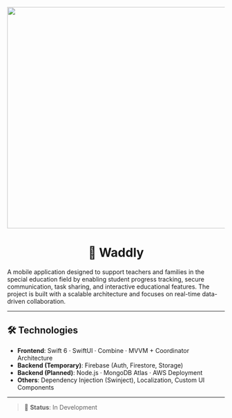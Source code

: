 <p align="center">
  <img src="https://github.com/user-attachments/assets/acab489a-fff8-45a8-80fb-ef777210dc72" width="512" />
</p>

<h1 align="center">📱 Waddly</h1>

A mobile application designed to support teachers and families in the special education field by enabling student progress tracking, secure communication, task sharing, and interactive educational features. The project is built with a scalable architecture and focuses on real-time data-driven collaboration.

---

## 🛠 Technologies

- **Frontend**: Swift 6 · SwiftUI · Combine · MVVM + Coordinator Architecture  
- **Backend (Temporary)**: Firebase (Auth, Firestore, Storage)  
- **Backend (Planned)**: Node.js · MongoDB Atlas · AWS Deployment  
- **Others**: Dependency Injection (Swinject), Localization, Custom UI Components

---

> 🚧 **Status**: In Development
